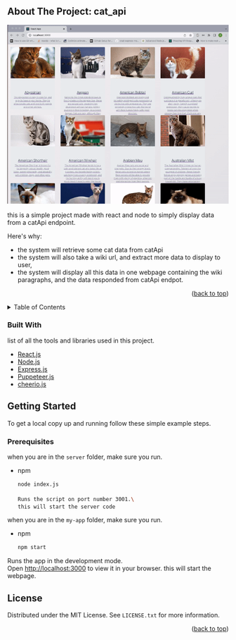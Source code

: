 ## About The Project: cat_api
<img src ="./gif.gif" alt="sampleGif">


this is a simple project made with react and node to simply display data from a catApi endpoint.

Here's why:
* the system will retrieve some cat data from catApi
* the system will also take a wiki url, and extract more data to display to user,
* the system will display all this data in one webpage containing the wiki paragraphs, and the data responded from catApi endpot.

<p align="right">(<a href="#top">back to top</a>)</p>

<details>
  <summary>Table of Contents</summary>
  <ol>
    <li>
      <a href="#about-the-project">About The Project</a>
      <ul>
        <li><a href="#built-with">Built With</a></li>
      </ul>
    </li>
    <li>
      <a href="#getting-started">Getting Started</a>
      <ul>
        <li><a href="#prerequisites">Prerequisites</a></li>
        <li><a href="#installation">Installation</a></li>
      </ul>
    </li>
    <li><a href="#usage">Usage</a></li>
    <li><a href="#roadmap">Roadmap</a></li>
    <li><a href="#contributing">Contributing</a></li>
    <li><a href="#license">License</a></li>
  </ol>
</details>

### Built With
list of all the tools and libraries used in this project.

* [React.js](https://reactjs.org/)
* [Node.js](https://nodejs.org/en/)
* [Express.js](https://expressjs.com/)
* [Puppeteer.js](https://github.com/puppeteer/puppeteer)
* [cheerio.js](https://github.com/puppeteer/puppeteer)


## Getting Started

To get a local copy up and running follow these simple example steps.

### Prerequisites

when you are in the `server` folder, make sure you run.
* npm
  ```sh
  node index.js
  
  Runs the script on port number 3001.\
  this will start the server code
  

when you are in the `my-app` folder, make sure you run.
* npm
  ```sh
  npm start
  ```
Runs the app in the development mode.\
Open [http://localhost:3000](http://localhost:3000) to view it in your browser.
this will start the webpage.





<!-- LICENSE -->
## License

Distributed under the MIT License. See `LICENSE.txt` for more information.

<p align="right">(<a href="#top">back to top</a>)</p>



